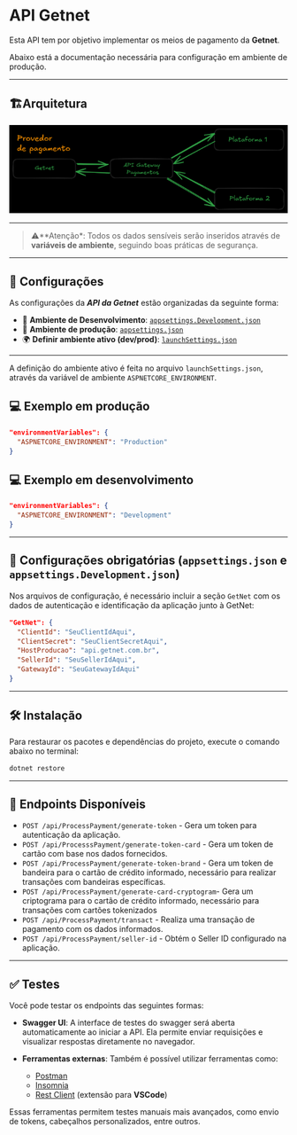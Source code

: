 # API Getnet

Esta API tem por objetivo implementar os meios de pagamento da **Getnet**.

Abaixo está a documentação necessária para configuração em ambiente de produção.

---

## 🏗️Arquitetura
![](Docs/Architecture/arquitetura_da_API.png)


---

> ⚠️**Atenção*: Todos os dados sensíveis serão inseridos através de **variáveis de ambiente**, seguindo boas práticas de segurança.

---

##  📁 Configurações
As configurações da _**API da Getnet**_ estão organizadas da seguinte forma:
-  🔧 **Ambiente de Desenvolvimento**: [`appsettings.Development.json`](appsettings.Development.json)
-  🚀 **Ambiente de produção**: [`appsettings.json`](appsettings.json)
-  🌍 **Definir ambiente ativo  (dev/prod)**: [`launchSettings.json`](Properties/launchSettings.json)

---

A definição do ambiente ativo é feita no arquivo `launchSettings.json`, através da variável de ambiente `ASPNETCORE_ENVIRONMENT`.


## 💻 Exemplo em  produção
```json
"environmentVariables": {
  "ASPNETCORE_ENVIRONMENT": "Production"
}

```


## 💻 Exemplo em  desenvolvimento
```json
"environmentVariables": {
  "ASPNETCORE_ENVIRONMENT": "Development"
}

```

---

## 🔐 Configurações obrigatórias (`appsettings.json` e `appsettings.Development.json`)

Nos arquivos de configuração, é necessário incluir a seção `GetNet` com os dados de autenticação e identificação da aplicação junto à GetNet:

```json
"GetNet": {
  "ClientId": "SeuClientIdAqui",
  "ClientSecret": "SeuClientSecretAqui",
  "HostProducao": "api.getnet.com.br",
  "SellerId": "SeuSellerIdAqui",
  "GatewayId": "SeuGatewayIdAqui"
}

```

---

## 🛠️ Instalação

Para restaurar os pacotes e dependências do projeto, execute o comando abaixo no terminal:

```bash
dotnet restore
```

---

## 📌 Endpoints Disponíveis

- `POST /api/ProcessPayment/generate-token` - Gera um token para autenticação da aplicação.
- `POST /api/ProcesssPayment/generate-token-card` - Gera um token de cartão com base nos dados fornecidos.
- `POST /api/ProcessPayment/generate-token-brand` - Gera um token de bandeira para o cartão de crédito informado, necessário para realizar transações com bandeiras específicas.
- `POST /api/ProcessPayment/generate-card-cryptogram`- Gera um criptograma para o cartão de crédito informado, necessário para transações com cartões tokenizados
- `POST /api/ProcessPayment/transact` - Realiza uma transação de pagamento com os dados informados.
- `POST /api/ProcessPayment/seller-id` - Obtém o Seller ID configurado na aplicação.
---

## ✅ Testes

Você pode testar os endpoints das seguintes formas:

- **Swagger UI**: A interface de testes do swagger será aberta automaticamente ao iniciar a API. Ela permite enviar requisições e visualizar respostas diretamente no navegador.

- **Ferramentas externas**: Também é possível utilizar ferramentas como:
  - [Postman](https://www.postman.com/)
  - [Insomnia](https://insomnia.rest/)
  - [Rest Client](https://marketplace.visualstudio.com/items?itemName=humao.rest-client) (extensão para **VSCode**)
  
Essas ferramentas permitem testes manuais mais avançados, como envio de tokens, cabeçalhos personalizados, entre outros.

